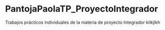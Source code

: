 # PantojaPaolaTP_ProyectoIntegrador
Trabajos prácticos individuales de la materia de proyecto Integrador
kilkjlkh
